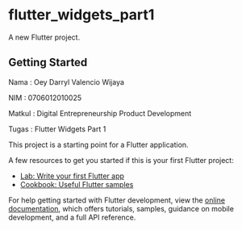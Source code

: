 # flutter_widgets_part1

A new Flutter project.

## Getting Started

Nama : Oey Darryl Valencio Wijaya

NIM : 0706012010025

Matkul : Digital Entrepreneurship Product Development

Tugas : Flutter Widgets Part 1

This project is a starting point for a Flutter application.

A few resources to get you started if this is your first Flutter project:

- [Lab: Write your first Flutter app](https://docs.flutter.dev/get-started/codelab)
- [Cookbook: Useful Flutter samples](https://docs.flutter.dev/cookbook)

For help getting started with Flutter development, view the
[online documentation](https://docs.flutter.dev/), which offers tutorials,
samples, guidance on mobile development, and a full API reference.
